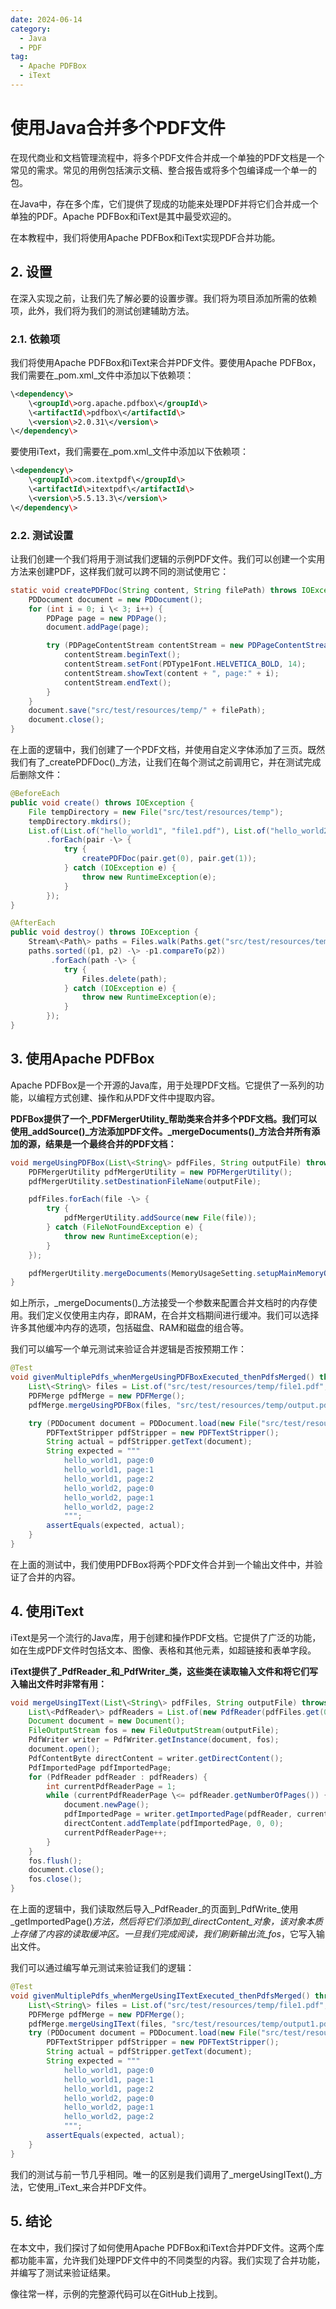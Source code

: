 ```yaml
---
date: 2024-06-14
category:
  - Java
  - PDF
tag:
  - Apache PDFBox
  - iText
---
```

# 使用Java合并多个PDF文件

在现代商业和文档管理流程中，将多个PDF文件合并成一个单独的PDF文档是一个常见的需求。常见的用例包括演示文稿、整合报告或将多个包编译成一个单一的包。

在Java中，存在多个库，它们提供了现成的功能来处理PDF并将它们合并成一个单独的PDF。Apache PDFBox和iText是其中最受欢迎的。

在本教程中，我们将使用Apache PDFBox和iText实现PDF合并功能。

## 2. 设置

在深入实现之前，让我们先了解必要的设置步骤。我们将为项目添加所需的依赖项，此外，我们将为我们的测试创建辅助方法。

### 2.1. 依赖项

我们将使用Apache PDFBox和iText来合并PDF文件。要使用Apache PDFBox，我们需要在_pom.xml_文件中添加以下依赖项：

```xml
\<dependency\>
    \<groupId\>org.apache.pdfbox\</groupId\>
    \<artifactId\>pdfbox\</artifactId\>
    \<version\>2.0.31\</version\>
\</dependency\>
```

要使用iText，我们需要在_pom.xml_文件中添加以下依赖项：

```xml
\<dependency\>
    \<groupId\>com.itextpdf\</groupId\>
    \<artifactId\>itextpdf\</artifactId\>
    \<version\>5.5.13.3\</version\>
\</dependency\>
```

### 2.2. 测试设置

让我们创建一个我们将用于测试我们逻辑的示例PDF文件。我们可以创建一个实用方法来创建PDF，这样我们就可以跨不同的测试使用它：

```java
static void createPDFDoc(String content, String filePath) throws IOException {
    PDDocument document = new PDDocument();
    for (int i = 0; i \< 3; i++) {
        PDPage page = new PDPage();
        document.addPage(page);

        try (PDPageContentStream contentStream = new PDPageContentStream(document, page)) {
            contentStream.beginText();
            contentStream.setFont(PDType1Font.HELVETICA_BOLD, 14);
            contentStream.showText(content + ", page:" + i);
            contentStream.endText();
        }
    }
    document.save("src/test/resources/temp/" + filePath);
    document.close();
}
```

在上面的逻辑中，我们创建了一个PDF文档，并使用自定义字体添加了三页。既然我们有了_createPDFDoc()_方法，让我们在每个测试之前调用它，并在测试完成后删除文件：

```java
@BeforeEach
public void create() throws IOException {
    File tempDirectory = new File("src/test/resources/temp");
    tempDirectory.mkdirs();
    List.of(List.of("hello_world1", "file1.pdf"), List.of("hello_world2", "file2.pdf"))
        .forEach(pair -\> {
            try {
                createPDFDoc(pair.get(0), pair.get(1));
            } catch (IOException e) {
                throw new RuntimeException(e);
            }
        });
}

@AfterEach
public void destroy() throws IOException {
    Stream\<Path\> paths = Files.walk(Paths.get("src/test/resources/temp/"));
    paths.sorted((p1, p2) -\> -p1.compareTo(p2))
         .forEach(path -\> {
            try {
                Files.delete(path);
            } catch (IOException e) {
                throw new RuntimeException(e);
            }
        });
}
```

## 3. 使用Apache PDFBox

Apache PDFBox是一个开源的Java库，用于处理PDF文档。它提供了一系列的功能，以编程方式创建、操作和从PDF文件中提取内容。

**PDFBox提供了一个_PDFMergerUtility_帮助类来合并多个PDF文档。我们可以使用_addSource()_方法添加PDF文件。_mergeDocuments()_方法合并所有添加的源，结果是一个最终合并的PDF文档：**

```java
void mergeUsingPDFBox(List\<String\> pdfFiles, String outputFile) throws IOException {
    PDFMergerUtility pdfMergerUtility = new PDFMergerUtility();
    pdfMergerUtility.setDestinationFileName(outputFile);

    pdfFiles.forEach(file -\> {
        try {
            pdfMergerUtility.addSource(new File(file));
        } catch (FileNotFoundException e) {
            throw new RuntimeException(e);
        }
    });

    pdfMergerUtility.mergeDocuments(MemoryUsageSetting.setupMainMemoryOnly());
}
```

如上所示，_mergeDocuments()_方法接受一个参数来配置合并文档时的内存使用。我们定义仅使用主内存，即RAM，在合并文档期间进行缓冲。我们可以选择许多其他缓冲内存的选项，包括磁盘、RAM和磁盘的组合等。

我们可以编写一个单元测试来验证合并逻辑是否按预期工作：

```java
@Test
void givenMultiplePdfs_whenMergeUsingPDFBoxExecuted_thenPdfsMerged() throws IOException {
    List\<String\> files = List.of("src/test/resources/temp/file1.pdf", "src/test/resources/temp/file2.pdf");
    PDFMerge pdfMerge = new PDFMerge();
    pdfMerge.mergeUsingPDFBox(files, "src/test/resources/temp/output.pdf");

    try (PDDocument document = PDDocument.load(new File("src/test/resources/temp/output.pdf"))) {
        PDFTextStripper pdfStripper = new PDFTextStripper();
        String actual = pdfStripper.getText(document);
        String expected = """
            hello_world1, page:0
            hello_world1, page:1
            hello_world1, page:2
            hello_world2, page:0
            hello_world2, page:1
            hello_world2, page:2
            """;
        assertEquals(expected, actual);
    }
}
```

在上面的测试中，我们使用PDFBox将两个PDF文件合并到一个输出文件中，并验证了合并的内容。

## 4. 使用iText

iText是另一个流行的Java库，用于创建和操作PDF文档。它提供了广泛的功能，如在生成PDF文件时包括文本、图像、表格和其他元素，如超链接和表单字段。

**iText提供了_PdfReader_和_PdfWriter_类，这些类在读取输入文件和将它们写入输出文件时非常有用：**

```java
void mergeUsingIText(List\<String\> pdfFiles, String outputFile) throws IOException, DocumentException {
    List\<PdfReader\> pdfReaders = List.of(new PdfReader(pdfFiles.get(0)), new PdfReader(pdfFiles.get(1)));
    Document document = new Document();
    FileOutputStream fos = new FileOutputStream(outputFile);
    PdfWriter writer = PdfWriter.getInstance(document, fos);
    document.open();
    PdfContentByte directContent = writer.getDirectContent();
    PdfImportedPage pdfImportedPage;
    for (PdfReader pdfReader : pdfReaders) {
        int currentPdfReaderPage = 1;
        while (currentPdfReaderPage \<= pdfReader.getNumberOfPages()) {
            document.newPage();
            pdfImportedPage = writer.getImportedPage(pdfReader, currentPdfReaderPage);
            directContent.addTemplate(pdfImportedPage, 0, 0);
            currentPdfReaderPage++;
        }
    }
    fos.flush();
    document.close();
    fos.close();
}
```

在上面的逻辑中，我们读取然后导入_PdfReader_的页面到_PdfWrite_使用_getImportedPage()_方法，然后将它们添加到_directContent_对象，该对象本质上存储了内容的读取缓冲区。一旦我们完成阅读，我们刷新输出流_fos_，它写入输出文件。

我们可以通过编写单元测试来验证我们的逻辑：

```java
@Test
void givenMultiplePdfs_whenMergeUsingITextExecuted_thenPdfsMerged() throws IOException, DocumentException {
    List\<String\> files = List.of("src/test/resources/temp/file1.pdf", "src/test/resources/temp/file2.pdf");
    PDFMerge pdfMerge = new PDFMerge();
    pdfMerge.mergeUsingIText(files, "src/test/resources/temp/output1.pdf");
    try (PDDocument document = PDDocument.load(new File("src/test/resources/temp/output1.pdf"))) {
        PDFTextStripper pdfStripper = new PDFTextStripper();
        String actual = pdfStripper.getText(document);
        String expected = """
            hello_world1, page:0
            hello_world1, page:1
            hello_world1, page:2
            hello_world2, page:0
            hello_world2, page:1
            hello_world2, page:2
            """;
        assertEquals(expected, actual);
    }
}
```

我们的测试与前一节几乎相同。唯一的区别是我们调用了_mergeUsingIText()_方法，它使用_iText_来合并PDF文件。

## 5. 结论

在本文中，我们探讨了如何使用Apache PDFBox和iText合并PDF文件。这两个库都功能丰富，允许我们处理PDF文件中的不同类型的内容。我们实现了合并功能，并编写了测试来验证结果。

像往常一样，示例的完整源代码可以在GitHub上找到。

